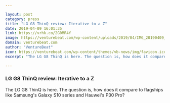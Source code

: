 ```yaml
---

layout: post
category: press
title: "LG G8 ThinQ review: Iterative to a Z"
date: 2019-04-09 16:01:35
link: https://vrhk.co/2G0MR4Y
image: https://venturebeat.com/wp-content/uploads/2019/04/IMG_20190409_112642.jpg?w=1200&strip=all
domain: venturebeat.com
author: "VentureBeat"
icon: https://venturebeat.com/wp-content/themes/vb-news/img/favicon.ico
excerpt: "The LG G8 ThinQ is here. The question is, how does it compare to flagships like Samsung's Galaxy S10 series and Hauwei's P30 Pro?"

---
```


### LG G8 ThinQ review: Iterative to a Z

The LG G8 ThinQ is here. The question is, how does it compare to flagships like Samsung's Galaxy S10 series and Hauwei's P30 Pro?